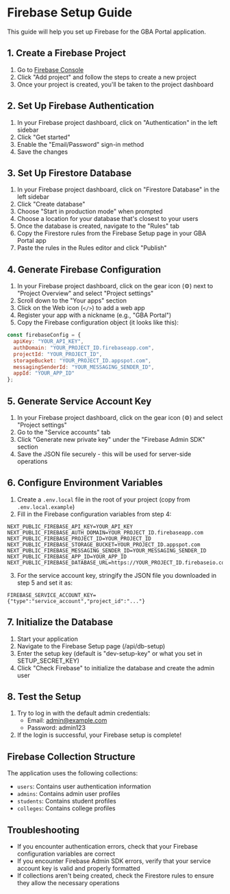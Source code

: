 # Firebase Setup Guide

This guide will help you set up Firebase for the GBA Portal application.

## 1. Create a Firebase Project

1. Go to [Firebase Console](https://console.firebase.google.com/)
2. Click "Add project" and follow the steps to create a new project
3. Once your project is created, you'll be taken to the project dashboard

## 2. Set Up Firebase Authentication

1. In your Firebase project dashboard, click on "Authentication" in the left sidebar
2. Click "Get started"
3. Enable the "Email/Password" sign-in method
4. Save the changes

## 3. Set Up Firestore Database

1. In your Firebase project dashboard, click on "Firestore Database" in the left sidebar
2. Click "Create database"
3. Choose "Start in production mode" when prompted
4. Choose a location for your database that's closest to your users
5. Once the database is created, navigate to the "Rules" tab
6. Copy the Firestore rules from the Firebase Setup page in your GBA Portal app
7. Paste the rules in the Rules editor and click "Publish"

## 4. Generate Firebase Configuration

1. In your Firebase project dashboard, click on the gear icon (⚙️) next to "Project Overview" and select "Project settings"
2. Scroll down to the "Your apps" section
3. Click on the Web icon (`</>`) to add a web app
4. Register your app with a nickname (e.g., "GBA Portal")
5. Copy the Firebase configuration object (it looks like this):
```javascript
const firebaseConfig = {
  apiKey: "YOUR_API_KEY",
  authDomain: "YOUR_PROJECT_ID.firebaseapp.com",
  projectId: "YOUR_PROJECT_ID",
  storageBucket: "YOUR_PROJECT_ID.appspot.com",
  messagingSenderId: "YOUR_MESSAGING_SENDER_ID",
  appId: "YOUR_APP_ID"
};
```

## 5. Generate Service Account Key

1. In your Firebase project dashboard, click on the gear icon (⚙️) and select "Project settings"
2. Go to the "Service accounts" tab
3. Click "Generate new private key" under the "Firebase Admin SDK" section
4. Save the JSON file securely - this will be used for server-side operations

## 6. Configure Environment Variables

1. Create a `.env.local` file in the root of your project (copy from `.env.local.example`)
2. Fill in the Firebase configuration variables from step 4:
```
NEXT_PUBLIC_FIREBASE_API_KEY=YOUR_API_KEY
NEXT_PUBLIC_FIREBASE_AUTH_DOMAIN=YOUR_PROJECT_ID.firebaseapp.com
NEXT_PUBLIC_FIREBASE_PROJECT_ID=YOUR_PROJECT_ID
NEXT_PUBLIC_FIREBASE_STORAGE_BUCKET=YOUR_PROJECT_ID.appspot.com
NEXT_PUBLIC_FIREBASE_MESSAGING_SENDER_ID=YOUR_MESSAGING_SENDER_ID
NEXT_PUBLIC_FIREBASE_APP_ID=YOUR_APP_ID
NEXT_PUBLIC_FIREBASE_DATABASE_URL=https://YOUR_PROJECT_ID.firebaseio.com
```
3. For the service account key, stringify the JSON file you downloaded in step 5 and set it as:
```
FIREBASE_SERVICE_ACCOUNT_KEY={"type":"service_account","project_id":"..."}
```

## 7. Initialize the Database

1. Start your application
2. Navigate to the Firebase Setup page (/api/db-setup)
3. Enter the setup key (default is "dev-setup-key" or what you set in SETUP_SECRET_KEY)
4. Click "Check Firebase" to initialize the database and create the admin user

## 8. Test the Setup

1. Try to log in with the default admin credentials:
   - Email: admin@example.com
   - Password: admin123
2. If the login is successful, your Firebase setup is complete!

## Firebase Collection Structure

The application uses the following collections:

- `users`: Contains user authentication information
- `admins`: Contains admin user profiles
- `students`: Contains student profiles
- `colleges`: Contains college profiles

## Troubleshooting

- If you encounter authentication errors, check that your Firebase configuration variables are correct
- If you encounter Firebase Admin SDK errors, verify that your service account key is valid and properly formatted
- If collections aren't being created, check the Firestore rules to ensure they allow the necessary operations